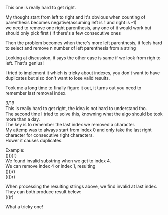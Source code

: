 This one is really hard to get right.

My thought start from left to right and it's obvious when counting of parenthesis becomes negative(assuming left is 1 and right is -1)\
we need to remove one right parenthesis, any one of it would work but should only pick first ) if there's a few consecutive ones

Then the problem becomes when there's more left parenthesis, it feels hard to select and remove n number of left parenthesis from a string

Looking at discussion, it says the other case is same if we look from righ to left. That's genius!

I tried to implement it which is tricky about indexes, you don't want to have duplicates but also don't want to lose valid results.

Took me a long time to finally figure it out, it turns out you need to remember last removal index.

3/19\
This is really hard to get right, the idea is not hard to understand tho.\
The second time I tried to solve this, knowning what the algo should be took more than a day.\
The key is to remember the last index we removed a character.\
My attemp was to always start from index 0 and only take the last right character for consecutive right characters.\
Hower it causes duplicates.

Example:\
()())r)\
We found invalid substring when we get to index 4.\
We can remove index 4 or index 1, resulting\
()()r)\
(())r)

When processing the resulting strings above, we find invalid at last index.\
They can both produce result below:\
(()r)

What a tricky one!
